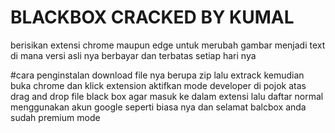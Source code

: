# BLACKBOX CRACKED BY KUMAL
 berisikan extensi chrome maupun edge untuk merubah gambar menjadi text di mana versi asli nya berbayar dan terbatas setiap hari nya

#cara penginstalan 
download file nya berupa zip lalu extrack
kemudian buka chrome dan klick extension
aktifkan mode developer di pojok atas
drag and drop file black box agar masuk ke dalam extensi
lalu daftar normal menggunakan akun google seperti biasa nya
dan selamat balcbox anda sudah premium mode 